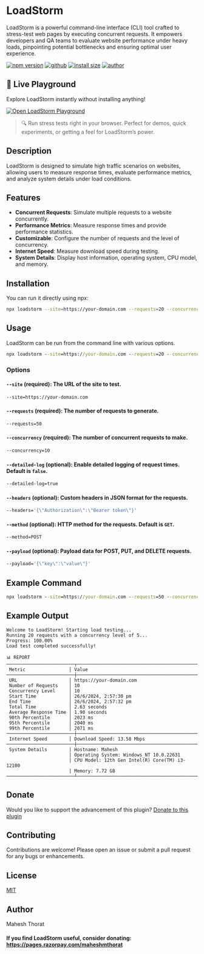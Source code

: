 # LoadStorm

LoadStorm is a powerful command-line interface (CLI) tool crafted to stress-test web pages by executing concurrent requests. It empowers developers and QA teams to evaluate website performance under heavy loads, pinpointing potential bottlenecks and ensuring optimal user experience.

[![npm version](https://img.shields.io/badge/npm-v2.0.0-blue?logo=nodedotjs&logoColor=white)](https://www.npmjs.com/package/loadstorm)
[![github](https://img.shields.io/badge/-Repository-black?logo=github)](https://github.com/maheshmthorat/loadstorm)
[![install size](https://img.shields.io/badge/install%20size-17%20kB-green?logo=files&logoColor=white)](https://www.npmjs.com/package/loadstorm)
[![author](https://img.shields.io/badge/author-Mahesh%20Thorat-purple)](https://maheshthorat.web.app/)

## 🚀 Live Playground

Explore LoadStorm instantly without installing anything!

[![Open LoadStorm Playground](https://img.shields.io/badge/Try%20Now-Playground-blueviolet?style=for-the-badge&logo=vercel&logoColor=white)](https://loadstorm.vercel.app)

> 🔍 Run stress tests right in your browser. Perfect for demos, quick experiments, or getting a feel for LoadStorm’s power.

## Description

LoadStorm is designed to simulate high traffic scenarios on websites, allowing users to measure response times, evaluate performance metrics, and analyze system details under load conditions.

## Features

- **Concurrent Requests**: Simulate multiple requests to a website concurrently.
- **Performance Metrics**: Measure response times and provide performance statistics.
- **Customizable**: Configure the number of requests and the level of concurrency.
- **Internet Speed**: Measure download speed during testing.
- **System Details**: Display host information, operating system, CPU model, and memory.

## Installation

You can run it directly using npx:

```bash
npx loadstorm --site=https://your-domain.com --requests=20 --concurrency=5 --detailed-log=true
```

## Usage

LoadStorm can be run from the command line with various options.

```cmd
npx loadstorm --site=https://your-domain.com --requests=20 --concurrency=5 --detailed-log=true
```

### Options

#### `--site` (required): The URL of the site to test.

```bash
--site=https://your-domain.com
```

#### `--requests` (required): The number of requests to generate.

```bash
--requests=50
```

#### `--concurrency` (required): The number of concurrent requests to make.

```bash
--concurrency=10
```

#### `--detailed-log` (optional): Enable detailed logging of request times. Default is `false`.

```bash
--detailed-log=true
```

#### `--headers` (optional): Custom headers in JSON format for the requests.

```bash
--headers='{\"Authorization\":\"Bearer token\"}'
```

#### `--method` (optional): HTTP method for the requests. Default is `GET`.

```bash
--method=POST
```

#### `--payload` (optional): Payload data for POST, PUT, and DELETE requests.

```bash
--payload='{\"key\":\"value\"}'
```

## Example Command

```cmd
npx loadstorm --site=https://your-domain.com --requests=50 --concurrency=10 --headers="{\"Authorization\":\"Bearer token\"}" --method=POST --payload="{\"key\":\"value\"}"
```

## Example Output

```plaintext
Welcome to LoadStorm! Starting load testing...
Running 20 requests with a concurrency level of 5...
Progress: 100.00%
Load test completed successfully!

📊 REPORT
─────────────────────────┬──────────────────────────────────────────────────────
 Metric                │ Value
─────────────────────────┼──────────────────────────────────────────────────────
 URL                   │ https://your-domain.com
 Number of Requests    │ 10
 Concurrency Level     │ 10
 Start Time            │ 26/6/2024, 2:57:30 pm
 End Time              │ 26/6/2024, 2:57:32 pm
 Total Time            │ 2.63 seconds
 Average Response Time │ 1.90 seconds
 90th Percentile       │ 2023 ms
 95th Percentile       │ 2040 ms
 99th Percentile       │ 2071 ms
─────────────────────────┼──────────────────────────────────────────────────────
 Internet Speed        │ Download Speed: 13.58 Mbps
─────────────────────────┼──────────────────────────────────────────────────────
 System Details        | Hostname: Mahesh
                       | Operating System: Windows_NT 10.0.22631
                       | CPU Model: 12th Gen Intel(R) Core(TM) i3-12100
                       | Memory: 7.72 GB
─────────────────────────┴──────────────────────────────────────────────────────
```

## Donate

Would you like to support the advancement of this plugin?
[Donate to this plugin](https://buymeacoffee.com/maheshmthorat)

## Contributing

Contributions are welcome! Please open an issue or submit a pull request for any bugs or enhancements.

## License

[MIT](LICENSE)

## Author

Mahesh Thorat

#### If you find LoadStorm useful, consider donating: https://pages.razorpay.com/maheshmthorat
